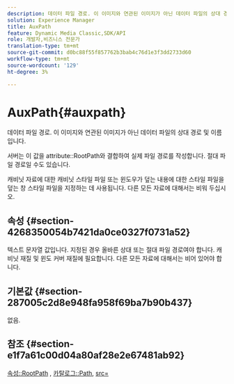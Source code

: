 ```yaml
---
description: 데이터 파일 경로. 이 이미지와 연관된 이미지가 아닌 데이터 파일의 상대 경로 및 이름입니다.
solution: Experience Manager
title: AuxPath
feature: Dynamic Media Classic,SDK/API
role: 개발자,비즈니스 전문가
translation-type: tm+mt
source-git-commit: d0bc88f55f857762b3bab4c76d1e3f3dd2733d60
workflow-type: tm+mt
source-wordcount: '129'
ht-degree: 3%

---
```



# AuxPath{#auxpath}

데이터 파일 경로. 이 이미지와 연관된 이미지가 아닌 데이터 파일의 상대 경로 및 이름입니다.

서버는 이 값을 attribute::RootPath와 결합하여 실제 파일 경로를 작성합니다. 절대 파일 경로일 수도 있습니다.

캐비닛 자료에 대한 캐비닛 스타일 파일 또는 윈도우가 덮는 내용에 대한 스타일 파일을 덮는 창 스타일 파일을 지정하는 데 사용됩니다. 다른 모든 자료에 대해서는 비워 두십시오.

## 속성 {#section-4268350054b7421da0ce0327f0731a52}

텍스트 문자열 값입니다. 지정된 경우 올바른 상대 또는 절대 파일 경로여야 합니다. 캐비닛 재질 및 윈도 커버 재질에 필요합니다. 다른 모든 자료에 대해서는 비어 있어야 합니다.

## 기본값 {#section-287005c2d8e948fa958f69ba7b90b437}

없음.

## 참조 {#section-e1f7a61c00d04a80af28e2e67481ab92}

[속성::RootPath](../../../../../ir-api/material-cat/image-rendering-api-ref/c-ir-material-catalog/c-ir-attributes-reference/r-ir-rootpath.md#reference-a4d7c96b62e14fcbad1740c702f160f3) ,  [카탈로그::Path](../../../../../ir-api/material-cat/image-rendering-api-ref/c-ir-material-catalog/c-ir-material-data-reference/r-ir-path.md#reference-59ebb624250a4965ad1737578a2ab590),  [src=](../../../../../ir-api/http-protocol/image-rendering-api-ref/c-ir-http-protocol-ref/c-ir-http-protocol-command-reference/r-ir-src.md#reference-62c98abad22149d68d405ed6aaff8272)

